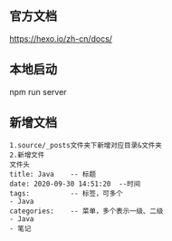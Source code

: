 ## 官方文档
https://hexo.io/zh-cn/docs/

## 本地启动
npm run server

## 新增文档
```text
1.source/_posts文件夹下新增对应目录&文件夹
2.新增文件
文件头
title: Java    -- 标题
date: 2020-09-30 14:51:20  --时间
tags:          -- 标签，可多个
- Java
categories:    -- 菜单，多个表示一级、二级
- Java
- 笔记

```